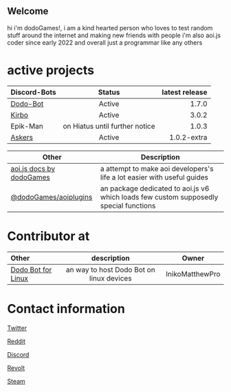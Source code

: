 ## Welcome 

hi i'm dodoGames!, i am a kind hearted person who loves to test random stuff around the internet and making new friends with people
i'm also aoi.js coder since early 2022 and overall just a programmar like any others



# active projects


| Discord-Bots | Status | latest release |
| :---         |     :---:      |          ---: |
| [Dodo-Bot](https://github.com/DodoGames7/Dodo-Bot)   | Active     | 1.7.0    |
| [Kirbo](https://github.com/DodoGames7/Kirbo)     | Active       | 3.0.2      |
| Epik-Man   | on Hiatus until further notice | 1.0.3 |
| [Askers](https://github.com/DodoGames7/Askers)      | Active | 1.0.2-extra |


| Other | Description |
| --- | --- |
| [aoi.js docs by dodoGames](https://github.com/DodoGames7/aoi.js-docs-by-dodoGames) | a attempt to make aoi developers's life a lot easier with useful guides |
| [@dodoGames/aoiplugins](https://github.com/dodoGames-s-Studios/dodoplugins.js) | an package dedicated to aoi.js v6 which loads few custom supposedly special functions |



# Contributor at 

| Other | description | Owner
| :---         |     :---:  | --- |
| [Dodo Bot for Linux](https://github.com/InikoMatthewPro/discord-dodobot-on-linux) | an way to host Dodo Bot on linux devices | InikoMatthewPro |



# Contact information

[Twitter](https://twitter.com/dodoGames14)



[Reddit](https://www.reddit.com/user/dodoGames7) 



[Discord](https://discord.gg/pFwKjAaZvj)

[Revolt](https://rvlt.gg/BNVZ5hBr)



[Steam](https://steamcommunity.com/id/dodoGames7/)



